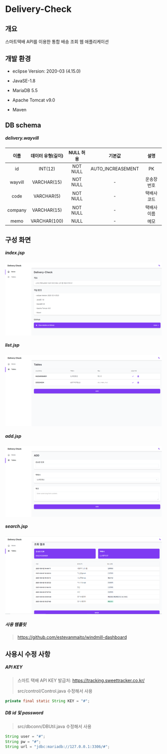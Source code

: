 # Delivery-Check



## 개요

스마트택배 API를 이용한 통합 배송 조회 웹 애플리케이션



## 개발 환경

- eclipse Version: 2020-03 (4.15.0)

- JavaSE-1.8

- MariaDB 5.5

- Apache Tomcat v9.0

- Maven



## DB schema

##### delivery.wayvill
|이름|데이터 유형(길이)|NULL 허용|기본값|설명|
|:-:|:-:|:-:|:-:|:-:|
|id|INT(12)|NOT NULL|AUTO_INCREASEMENT|PK|
|wayvill|VARCHAR(15)|NOT NULL|-|운송장 번호|
|code|VARCHAR(5)|NOT NULL|-|택배사 코드|
|company|VARCHAR(15)|NOT NULL|-|택배사 이름|
|memo|VARCHAR(100)|NULL|-|메모|



## 구성 화면

##### index.jsp
![main](./img/main.PNG)

##### list.jsp
![tables](./img/tables.PNG)

##### add.jsp
![add](./img/add.PNG)

##### search.jsp
![search](./img/search.PNG)

##### 사용 템플릿
> https://github.com/estevanmaito/windmill-dashboard



## 사용시 수정 사항

##### API KEY 
> 스마트 택배 API KEY 발급처: https://tracking.sweettracker.co.kr/
> 
> src/control/Control.java 수정해서 사용     

```java
private final static String KEY = "#";
```



##### DB id 및 password 
> src/dbconn/DBUtil.java 수정해서 사용

```java
String user = "#"; 
String pw = "#";
String url = "jdbc:mariadb://127.0.0.1:3306/#";
```

